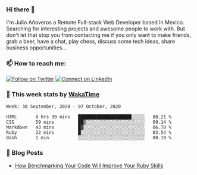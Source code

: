 ### Hi there 👋

I'm Julio Añoveros a Remote Full-stack Web Developer based in Mexico. Searching for interesting projects and awesome people to work with. But don't let that stop you from contacting me if you only want to make friends, grab a beer, have a chat, play chess, discuss some tech ideas, share business opportunities... 

### :mailbox: How to reach me:

[![Follow on Twitter](https://img.shields.io/badge/--twitter?label=Twitter&logo=Twitter&style=social)](https://twitter.com/AnoverosJulio) [![Connect on LinkedIn](https://img.shields.io/badge/--linkedin?label=LinkedIn&logo=LinkedIn&style=social)](https://www.linkedin.com/in/jubaan)

### :construction_worker: This week stats by [WakaTime]('https://wakatime.com')
<!--START_SECTION:waka-->
```text
Week: 30 September, 2020 - 07 October, 2020

HTML       8 hrs 39 mins   ████████████████████░░░░░   80.21 % 
CSS        59 mins         ██▒░░░░░░░░░░░░░░░░░░░░░░   09.14 % 
Markdown   43 mins         █▓░░░░░░░░░░░░░░░░░░░░░░░   06.70 % 
Ruby       22 mins         █░░░░░░░░░░░░░░░░░░░░░░░░   03.54 % 
Bash       1 min           ░░░░░░░░░░░░░░░░░░░░░░░░░   00.19 % 
```
<!--END_SECTION:waka-->

### :newspaper: Blog Posts
<!-- BLOG-POST-LIST:START -->
- [How Benchmarking Your Code Will Improve Your Ruby Skills](https://dev.to/jubaan/how-benchmarking-your-code-will-improve-your-ruby-skills-2m83)
<!-- BLOG-POST-LIST:END -->


